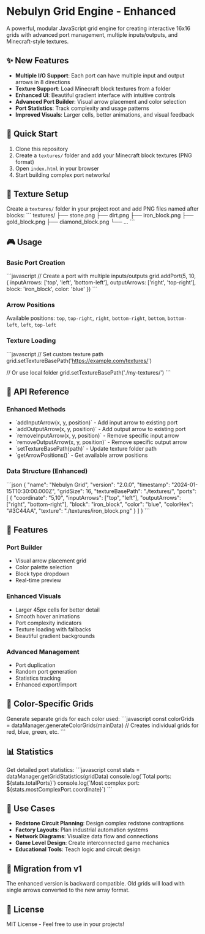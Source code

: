 # Nebulyn Grid Engine - Enhanced

A powerful, modular JavaScript grid engine for creating interactive 16x16 grids with advanced port management, multiple inputs/outputs, and Minecraft-style textures.

## ✨ New Features

- **Multiple I/O Support**: Each port can have multiple input and output arrows in 8 directions
- **Texture Support**: Load Minecraft block textures from a folder
- **Enhanced UI**: Beautiful gradient interface with intuitive controls
- **Advanced Port Builder**: Visual arrow placement and color selection
- **Port Statistics**: Track complexity and usage patterns
- **Improved Visuals**: Larger cells, better animations, and visual feedback

## 🚀 Quick Start

1. Clone this repository
2. Create a `textures/` folder and add your Minecraft block textures (PNG format)
3. Open `index.html` in your browser
4. Start building complex port networks!

## 📁 Texture Setup

Create a `textures/` folder in your project root and add PNG files named after blocks:
\`\`\`
textures/
├── stone.png
├── dirt.png
├── iron_block.png
├── gold_block.png
├── diamond_block.png
└── ...
\`\`\`

## 🎮 Usage

### Basic Port Creation
\`\`\`javascript
// Create a port with multiple inputs/outputs
grid.addPort(5, 10, {
  inputArrows: ['top', 'left', 'bottom-left'],
  outputArrows: ['right', 'top-right'],
  block: 'iron_block',
  color: 'blue'
})
\`\`\`

### Arrow Positions
Available positions: `top`, `top-right`, `right`, `bottom-right`, `bottom`, `bottom-left`, `left`, `top-left`

### Texture Loading
\`\`\`javascript
// Set custom texture path
grid.setTextureBasePath('https://example.com/textures/')

// Or use local folder
grid.setTextureBasePath('./my-textures/')
\`\`\`

## 🔧 API Reference

### Enhanced Methods
- \`addInputArrow(x, y, position)\` - Add input arrow to existing port
- \`addOutputArrow(x, y, position)\` - Add output arrow to existing port
- \`removeInputArrow(x, y, position)\` - Remove specific input arrow
- \`removeOutputArrow(x, y, position)\` - Remove specific output arrow
- \`setTextureBasePath(path)\` - Update texture folder path
- \`getArrowPositions()\` - Get available arrow positions

### Data Structure (Enhanced)
\`\`\`json
{
  "name": "Nebulyn Grid",
  "version": "2.0.0",
  "timestamp": "2024-01-15T10:30:00.000Z",
  "gridSize": 16,
  "textureBasePath": "./textures/",
  "ports": [
    {
      "coordinate": "5,10",
      "inputArrows": ["top", "left"],
      "outputArrows": ["right", "bottom-right"],
      "block": "iron_block",
      "color": "blue",
      "colorHex": "#3C44AA",
      "texture": "./textures/iron_block.png"
    }
  ]
}
\`\`\`

## 🎨 Features

### Port Builder
- Visual arrow placement grid
- Color palette selection
- Block type dropdown
- Real-time preview

### Enhanced Visuals
- Larger 45px cells for better detail
- Smooth hover animations
- Port complexity indicators
- Texture loading with fallbacks
- Beautiful gradient backgrounds

### Advanced Management
- Port duplication
- Random port generation
- Statistics tracking
- Enhanced export/import

## 🌈 Color-Specific Grids

Generate separate grids for each color used:
\`\`\`javascript
const colorGrids = dataManager.generateColorGrids(mainData)
// Creates individual grids for red, blue, green, etc.
\`\`\`

## 📊 Statistics

Get detailed port statistics:
\`\`\`javascript
const stats = dataManager.getGridStatistics(gridData)
console.log(\`Total ports: \${stats.totalPorts}\`)
console.log(\`Most complex port: \${stats.mostComplexPort.coordinate}\`)
\`\`\`

## 🎯 Use Cases

- **Redstone Circuit Planning**: Design complex redstone contraptions
- **Factory Layouts**: Plan industrial automation systems  
- **Network Diagrams**: Visualize data flow and connections
- **Game Level Design**: Create interconnected game mechanics
- **Educational Tools**: Teach logic and circuit design

## 🔄 Migration from v1

The enhanced version is backward compatible. Old grids will load with single arrows converted to the new array format.

## 📝 License

MIT License - Feel free to use in your projects!
